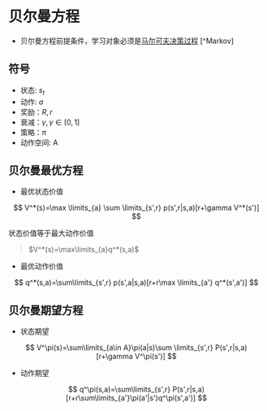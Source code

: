 # 贝尔曼方程

- 贝尔曼方程前提条件，学习对象必须是[马尔可夫决策过程](markov-process.md) [^Markov]

##  符号
- 状态: $s_t$
- 动作: $a$
- 奖励：$R,r$
- 衰减：$\gamma, \gamma \in [0,1]$
- 策略：$\pi$
- 动作空间: A


## 贝尔曼最优方程

- 最优状态价值

$$
V^*(s)=\max \limits_{a} \sum \limits_{s',r} p(s',r|s,a)[r+\gamma V^*(s')]
$$

状态价值等于最大动作价值

> $V^*(s)=\max\limits_{a}q^*(s,a)$

- 最优动作价值

$$
q^*(s,a)=\sum\limits_{s',r} p(s',a|s,a)[r+r\max \limits_{a'} q^*(s',a')]
$$


## 贝尔曼期望方程

- 状态期望

$$
V^\pi(s)=\sum\limits_{a\in A}\pi(a|s)\sum \limits_{s',r} P(s',r|s,a)[r+\gamma V^\pi(s')]
$$

- 动作期望

$$
q^\pi(s,a)=\sum\limits_{s',r} P(s',r|s,a)[r+r\sum\limits_{a'}\pi(a'|s')q^\pi(s',a')]
$$



